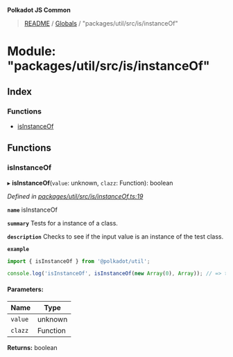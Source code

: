 **Polkadot JS Common**

> [README](../README.md) / [Globals](../globals.md) / "packages/util/src/is/instanceOf"

# Module: "packages/util/src/is/instanceOf"

## Index

### Functions

* [isInstanceOf](_packages_util_src_is_instanceof_.md#isinstanceof)

## Functions

### isInstanceOf

▸ **isInstanceOf**(`value`: unknown, `clazz`: Function): boolean

*Defined in [packages/util/src/is/instanceOf.ts:19](https://github.com/polkadot-js/common/blob/bd1735ca/packages/util/src/is/instanceOf.ts#L19)*

**`name`** isInstanceOf

**`summary`** Tests for a instance of a class.

**`description`** 
Checks to see if the input value is an instance of the test class.

**`example`** 
<BR>

```javascript
import { isInstanceOf } from '@polkadot/util';

console.log('isInstanceOf', isInstanceOf(new Array(0), Array)); // => true
```

#### Parameters:

Name | Type |
------ | ------ |
`value` | unknown |
`clazz` | Function |

**Returns:** boolean
